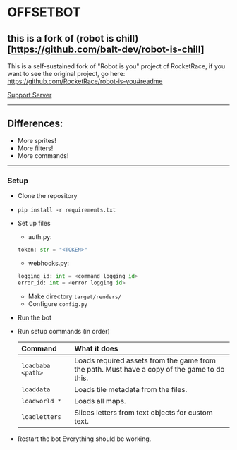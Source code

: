 # OFFSETBOT
this is a fork of (robot is chill)[https://github.com/balt-dev/robot-is-chill]
---

This is a self-sustained fork of "Robot is you" project of RocketRace,
if you want to see the original project, go here:
https://github.com/RocketRace/robot-is-you#readme

[Support Server](https://discord.gg/ktk8XkAfGD)

---

## Differences:
* More sprites!
* More filters!
* More commands!

---

### Setup
- Clone the repository
- `pip install -r requirements.txt`
- Set up files
  - auth.py: 
  ```py
  token: str = "<TOKEN>"
  ```
  - webhooks.py:
  ```py
  logging_id: int = <command logging id>
  error_id: int = <error logging id>
    ```
  - Make directory `target/renders/`
  - Configure `config.py`
- Run the bot
- Run setup commands (in order)

  | Command | What it does |
  | :------ | :----------- |
  | `loadbaba <path>`| Loads required assets from the game from the path. Must have a copy of the game to do this. |
  | `loaddata`| Loads tile metadata from the files. |
  | `loadworld *`| Loads all maps. |
  | `loadletters`| Slices letters from text objects for custom text. |

- Restart the bot
Everything should be working.
